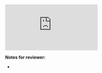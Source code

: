 <!-- Change the ## to your pull request number -->
![Coverage Badge](https://img.shields.io/endpoint?url=https://gist.githubusercontent.com/BrTkCa/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/raw/react-identity-component__pull_##.json)

**Notes for reviewer:**

*